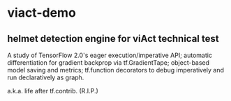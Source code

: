 # viact-demo
## helmet detection engine for viAct technical test

A study of TensorFlow 2.0's eager execution/imperative API; automatic differentiation for gradient backprop via tf.GradientTape; object-based model saving and metrics; tf.function decorators to debug imperatively and run declaratively as graph.

a.k.a. life after tf.contrib. (R.I.P.)
